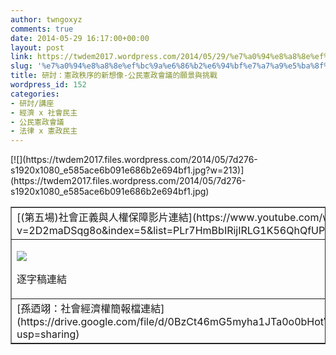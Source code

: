 ```yaml
---
author: twngoxyz
comments: true
date: 2014-05-29 16:17:00+00:00
layout: post
link: https://twdem2017.wordpress.com/2014/05/29/%e7%a0%94%e8%a8%8e%ef%bc%9a%e6%86%b2%e6%94%bf%e7%a7%a9%e5%ba%8f%e7%9a%84%e6%96%b0%e6%83%b3%e5%83%8f-%e5%85%ac%e6%b0%91%e6%86%b2%e6%94%bf%e6%9c%83%e8%ad%b0%e7%9a%84%e9%a1%98%e6%99%af%e8%88%87%e6%8c%91/
slug: '%e7%a0%94%e8%a8%8e%ef%bc%9a%e6%86%b2%e6%94%bf%e7%a7%a9%e5%ba%8f%e7%9a%84%e6%96%b0%e6%83%b3%e5%83%8f-%e5%85%ac%e6%b0%91%e6%86%b2%e6%94%bf%e6%9c%83%e8%ad%b0%e7%9a%84%e9%a1%98%e6%99%af%e8%88%87%e6%8c%91'
title: 研討：憲政秩序的新想像-公民憲政會議的願景與挑戰
wordpress_id: 152
categories:
- 研討/講座
- 經濟 x 社會民主
- 公民憲政會議
- 法律 x 憲政民主
---
```


<table cellspacing="0" style="width:100%px;" border="1" > <tbody ><tr >  [![](https://twdem2017.files.wordpress.com/2014/05/7d276-s1920x1080_e585ace6b091e686b2e694bf1.jpg?w=213)](https://twdem2017.files.wordpress.com/2014/05/7d276-s1920x1080_e585ace6b091e686b2e694bf1.jpg)  
<td >[(第五場)社會正義與人權保障影片連結](https://www.youtube.com/watch?v=2D2maDSqg8o&index=5&list=PLr7HmBbIRijIRLG1K56QhQfUPE4LrH7gp)
</td></tr><tr >  
<td >

[![](https://twdem2017.files.wordpress.com/2014/05/2739d-dsc00105.jpg)](https://twdem2017.files.wordpress.com/2014/05/2739d-dsc00105.jpg)

逐字稿連結
</td></tr><tr >  
<td >[孫迺翊：社會經濟權簡報檔連結](https://drive.google.com/file/d/0BzCt46mG5myha1JTa0o0bHotV1ZhcTFYNHhWNTkwb2FNRzJR/edit?usp=sharing)  
  

</td></tr></tbody></table>
